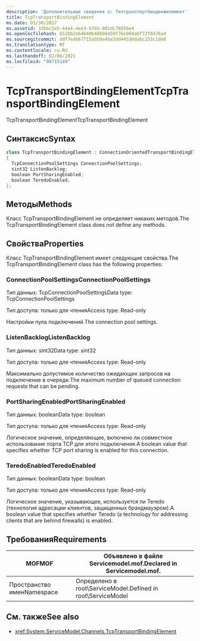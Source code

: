 ```yaml
---
description: 'Дополнительные сведения о: Ткптранспортбиндинжелемент'
title: TcpTransportBindingElement
ms.date: 03/30/2017
ms.assetid: 33bbc1e5-44e4-4ee3-b7b5-801dc78956e4
ms.openlocfilehash: b52bb2eb4b40648808459f76e068a6f72f9476a4
ms.sourcegitcommit: ddf7edb67715a5b9a45e3dd44536dabc153c1de0
ms.translationtype: MT
ms.contentlocale: ru-RU
ms.lasthandoff: 02/06/2021
ms.locfileid: "99715149"
---
```

# <a name="tcptransportbindingelement"></a><span data-ttu-id="8dd9c-103">TcpTransportBindingElement</span><span class="sxs-lookup"><span data-stu-id="8dd9c-103">TcpTransportBindingElement</span></span>

<span data-ttu-id="8dd9c-104">TcpTransportBindingElement</span><span class="sxs-lookup"><span data-stu-id="8dd9c-104">TcpTransportBindingElement</span></span>  
  
## <a name="syntax"></a><span data-ttu-id="8dd9c-105">Синтаксис</span><span class="sxs-lookup"><span data-stu-id="8dd9c-105">Syntax</span></span>  
  
```csharp
class TcpTransportBindingElement : ConnectionOrientedTransportBindingElement  
{  
  TcpConnectionPoolSettings ConnectionPoolSettings;  
  sint32 ListenBacklog;  
  boolean PortSharingEnabled;  
  boolean TeredoEnabled;  
};  
```  
  
## <a name="methods"></a><span data-ttu-id="8dd9c-106">Методы</span><span class="sxs-lookup"><span data-stu-id="8dd9c-106">Methods</span></span>  

 <span data-ttu-id="8dd9c-107">Класс TcpTransportBindingElement не определяет никаких методов.</span><span class="sxs-lookup"><span data-stu-id="8dd9c-107">The TcpTransportBindingElement class does not define any methods.</span></span>  
  
## <a name="properties"></a><span data-ttu-id="8dd9c-108">Свойства</span><span class="sxs-lookup"><span data-stu-id="8dd9c-108">Properties</span></span>  

 <span data-ttu-id="8dd9c-109">Класс TcpTransportBindingElement имеет следующие свойства.</span><span class="sxs-lookup"><span data-stu-id="8dd9c-109">The TcpTransportBindingElement class has the following properties:</span></span>  
  
### <a name="connectionpoolsettings"></a><span data-ttu-id="8dd9c-110">ConnectionPoolSettings</span><span class="sxs-lookup"><span data-stu-id="8dd9c-110">ConnectionPoolSettings</span></span>  

 <span data-ttu-id="8dd9c-111">Тип данных: TcpConnectionPoolSettings</span><span class="sxs-lookup"><span data-stu-id="8dd9c-111">Data type: TcpConnectionPoolSettings</span></span>  
  
 <span data-ttu-id="8dd9c-112">Тип доступа: только для чтения</span><span class="sxs-lookup"><span data-stu-id="8dd9c-112">Access type: Read-only</span></span>  
  
 <span data-ttu-id="8dd9c-113">Настройки пула подключений.</span><span class="sxs-lookup"><span data-stu-id="8dd9c-113">The connection pool settings.</span></span>  
  
### <a name="listenbacklog"></a><span data-ttu-id="8dd9c-114">ListenBacklog</span><span class="sxs-lookup"><span data-stu-id="8dd9c-114">ListenBacklog</span></span>  

 <span data-ttu-id="8dd9c-115">Тип данных: sint32</span><span class="sxs-lookup"><span data-stu-id="8dd9c-115">Data type: sint32</span></span>  
  
 <span data-ttu-id="8dd9c-116">Тип доступа: только для чтения</span><span class="sxs-lookup"><span data-stu-id="8dd9c-116">Access type: Read-only</span></span>  
  
 <span data-ttu-id="8dd9c-117">Максимально допустимое количество ожидающих запросов на подключение в очереди.</span><span class="sxs-lookup"><span data-stu-id="8dd9c-117">The maximum number of queued connection requests that can be pending.</span></span>  
  
### <a name="portsharingenabled"></a><span data-ttu-id="8dd9c-118">PortSharingEnabled</span><span class="sxs-lookup"><span data-stu-id="8dd9c-118">PortSharingEnabled</span></span>  

 <span data-ttu-id="8dd9c-119">Тип данных: boolean</span><span class="sxs-lookup"><span data-stu-id="8dd9c-119">Data type: boolean</span></span>  
  
 <span data-ttu-id="8dd9c-120">Тип доступа: только для чтения</span><span class="sxs-lookup"><span data-stu-id="8dd9c-120">Access type: Read-only</span></span>  
  
 <span data-ttu-id="8dd9c-121">Логическое значение, определяющее, включено ли совместное использование порта TCP для этого подключения.</span><span class="sxs-lookup"><span data-stu-id="8dd9c-121">A boolean value that specifies whether TCP port sharing is enabled for this connection.</span></span>  
  
### <a name="teredoenabled"></a><span data-ttu-id="8dd9c-122">TeredoEnabled</span><span class="sxs-lookup"><span data-stu-id="8dd9c-122">TeredoEnabled</span></span>  

 <span data-ttu-id="8dd9c-123">Тип данных: boolean</span><span class="sxs-lookup"><span data-stu-id="8dd9c-123">Data type: boolean</span></span>  
  
 <span data-ttu-id="8dd9c-124">Тип доступа: только для чтения</span><span class="sxs-lookup"><span data-stu-id="8dd9c-124">Access type: Read-only</span></span>  
  
 <span data-ttu-id="8dd9c-125">Логическое значение, указывающее, используется ли Teredo (технология адресации клиентов, защищенных брандмауэром).</span><span class="sxs-lookup"><span data-stu-id="8dd9c-125">A boolean value that specifies whether Teredo (a technology for addressing clients that are behind firewalls) is enabled.</span></span>  
  
## <a name="requirements"></a><span data-ttu-id="8dd9c-126">Требования</span><span class="sxs-lookup"><span data-stu-id="8dd9c-126">Requirements</span></span>  
  
|<span data-ttu-id="8dd9c-127">MOF</span><span class="sxs-lookup"><span data-stu-id="8dd9c-127">MOF</span></span>|<span data-ttu-id="8dd9c-128">Объявлено в файле Servicemodel.mof.</span><span class="sxs-lookup"><span data-stu-id="8dd9c-128">Declared in Servicemodel.mof.</span></span>|  
|---------|-----------------------------------|  
|<span data-ttu-id="8dd9c-129">Пространство имен</span><span class="sxs-lookup"><span data-stu-id="8dd9c-129">Namespace</span></span>|<span data-ttu-id="8dd9c-130">Определено в root\ServiceModel.</span><span class="sxs-lookup"><span data-stu-id="8dd9c-130">Defined in root\ServiceModel</span></span>|  
  
## <a name="see-also"></a><span data-ttu-id="8dd9c-131">См. также</span><span class="sxs-lookup"><span data-stu-id="8dd9c-131">See also</span></span>

- <xref:System.ServiceModel.Channels.TcpTransportBindingElement>
